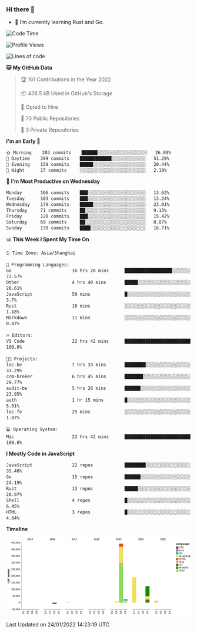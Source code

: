 ### Hi there 👋

- 🌱 I’m currently learning Rust and Go.

<!--START_SECTION:waka-->
![Code Time](http://img.shields.io/badge/Code%20Time-156%20hrs%2048%20mins-blue)

![Profile Views](http://img.shields.io/badge/Profile%20Views-0-blue)

![Lines of code](https://img.shields.io/badge/From%20Hello%20World%20I%27ve%20Written-798%20Thousand%20lines%20of%20code-blue)

**🐱 My GitHub Data** 

> 🏆 161 Contributions in the Year 2022
 > 
> 📦 438.5 kB Used in GitHub's Storage 
 > 
> 💼 Opted to Hire
 > 
> 📜 70 Public Repositories 
 > 
> 🔑 3 Private Repositories  
 > 
**I'm an Early 🐤** 

```text
🌞 Morning    203 commits    ██████░░░░░░░░░░░░░░░░░░░   26.09% 
🌆 Daytime    399 commits    ████████████░░░░░░░░░░░░░   51.29% 
🌃 Evening    159 commits    █████░░░░░░░░░░░░░░░░░░░░   20.44% 
🌙 Night      17 commits     ░░░░░░░░░░░░░░░░░░░░░░░░░   2.19%

```
📅 **I'm Most Productive on Wednesday** 

```text
Monday       106 commits    ███░░░░░░░░░░░░░░░░░░░░░░   13.62% 
Tuesday      103 commits    ███░░░░░░░░░░░░░░░░░░░░░░   13.24% 
Wednesday    179 commits    █████░░░░░░░░░░░░░░░░░░░░   23.01% 
Thursday     71 commits     ██░░░░░░░░░░░░░░░░░░░░░░░   9.13% 
Friday       120 commits    ███░░░░░░░░░░░░░░░░░░░░░░   15.42% 
Saturday     69 commits     ██░░░░░░░░░░░░░░░░░░░░░░░   8.87% 
Sunday       130 commits    ████░░░░░░░░░░░░░░░░░░░░░   16.71%

```


📊 **This Week I Spent My Time On** 

```text
⌚︎ Time Zone: Asia/Shanghai

💬 Programming Languages: 
Go                       16 hrs 28 mins      ██████████████████░░░░░░░   72.57% 
Other                    4 hrs 40 mins       █████░░░░░░░░░░░░░░░░░░░░   20.61% 
JavaScript               50 mins             █░░░░░░░░░░░░░░░░░░░░░░░░   3.7% 
Rust                     16 mins             ░░░░░░░░░░░░░░░░░░░░░░░░░   1.18% 
Markdown                 11 mins             ░░░░░░░░░░░░░░░░░░░░░░░░░   0.87%

🔥 Editors: 
VS Code                  22 hrs 42 mins      █████████████████████████   100.0%

🐱‍💻 Projects: 
loc-be                   7 hrs 33 mins       ████████░░░░░░░░░░░░░░░░░   33.29% 
crm-broker               6 hrs 45 mins       ███████░░░░░░░░░░░░░░░░░░   29.77% 
audit-be                 5 hrs 26 mins       ██████░░░░░░░░░░░░░░░░░░░   23.95% 
auth                     1 hr 15 mins        █░░░░░░░░░░░░░░░░░░░░░░░░   5.51% 
loc-fe                   25 mins             ░░░░░░░░░░░░░░░░░░░░░░░░░   1.87%

💻 Operating System: 
Mac                      22 hrs 42 mins      █████████████████████████   100.0%

```

**I Mostly Code in JavaScript** 

```text
JavaScript               22 repos            ████████░░░░░░░░░░░░░░░░░   35.48% 
Go                       15 repos            ██████░░░░░░░░░░░░░░░░░░░   24.19% 
Rust                     13 repos            █████░░░░░░░░░░░░░░░░░░░░   20.97% 
Shell                    4 repos             █░░░░░░░░░░░░░░░░░░░░░░░░   6.45% 
HTML                     3 repos             █░░░░░░░░░░░░░░░░░░░░░░░░   4.84%

```


**Timeline**

![Chart not found](https://raw.githubusercontent.com/elton/elton/main/charts/bar_graph.png) 


 Last Updated on 24/01/2022 14:23:19 UTC
<!--END_SECTION:waka-->

<!--
**elton/elton** is a ✨ _special_ ✨ repository because its `README.md` (this file) appears on your GitHub profile.

Here are some ideas to get you started:

- 🔭 I’m currently working on ...
- 🌱 I’m currently learning ...
- 👯 I’m looking to collaborate on ...
- 🤔 I’m looking for help with ...
- 💬 Ask me about ...
- 📫 How to reach me: ...
- 😄 Pronouns: ...
- ⚡ Fun fact: ...
-->
